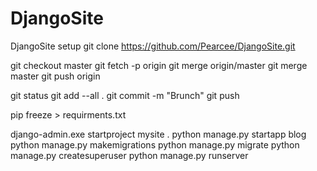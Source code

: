 # DjangoSite

DjangoSite
setup
git clone https://github.com/Pearcee/DjangoSite.git

git checkout master
git fetch -p origin
git merge origin/master
git merge master
git push origin

git status
git add --all .
git commit -m "Brunch"
git push

pip freeze > requirments.txt

django-admin.exe startproject mysite .
python manage.py startapp blog
python manage.py makemigrations
python manage.py migrate
python manage.py createsuperuser
python manage.py runserver
